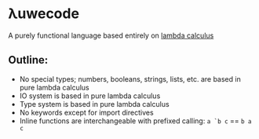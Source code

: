 # λuwecode

A purely functional language based entirely on [lambda calculus](https://en.wikipedia.org/wiki/Lambda_calculus)

## Outline:
- No special types; numbers, booleans, strings, lists, etc. are based in pure lambda calculus
- IO system is based in pure lambda calculus
- Type system is based in pure lambda calculus
- No keywords except for import directives
- Inline functions are interchangeable with prefixed calling: ``a `b c`` == `b a c`
